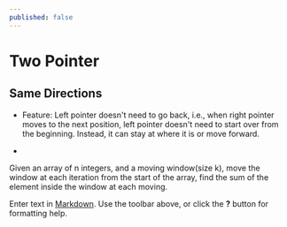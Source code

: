 ```yaml
---
published: false
---
```

# Two Pointer
## Same Directions

- Feature: Left pointer doesn't need to go back, i.e., when right pointer moves to the next position, left pointer doesn't need to start over from the beginning. Instead, it can stay at where it is or move forward.

- 

Given an array of n integers, and a moving window(size k), move the window at each iteration from the start of the array, find the sum of the element inside the window at each moving.

Enter text in [Markdown](http://daringfireball.net/projects/markdown/). Use the toolbar above, or click the **?** button for formatting help.
